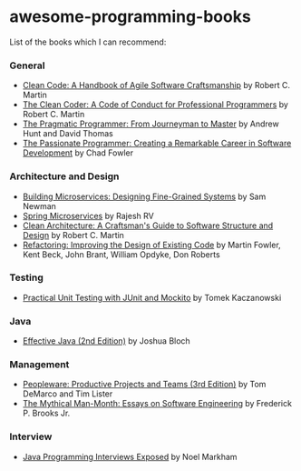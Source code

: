 # awesome-programming-books

List of the books which I can recommend:
 ### General
  * [Clean Code: A Handbook of Agile Software Craftsmanship](https://www.amazon.ca/Clean-Code-Handbook-Software-Craftsmanship/dp/0132350882/ref=pd_lpo_sbs_14_t_0?_encoding=UTF8&psc=1&refRID=C6S7QA9Z4D83YT3Y83F1) by Robert C. Martin
  * [The Clean Coder: A Code of Conduct for Professional Programmers](https://www.amazon.ca/Clean-Coder-Conduct-Professional-Programmers/dp/0137081073) by Robert C. Martin
  * [The Pragmatic Programmer: From Journeyman to Master](https://www.amazon.ca/Pragmatic-Programmer-Journeyman-Master/dp/020161622X/ref=sr_1_1?ie=UTF8&qid=1530837095&sr=8-1&keywords=the+pragmatic+programmer) by Andrew Hunt and David Thomas
  * [The Passionate Programmer: Creating a Remarkable Career in Software Development](https://www.amazon.ca/Passionate-Programmer-Creating-Remarkable-Development/dp/1934356344/ref=sr_1_cc_1?s=aps&ie=UTF8&qid=1536151345&sr=1-1-catcorr&keywords=The+Passionate+Programmer) by Chad Fowler
 
 ### Architecture and Design  
  * [Building Microservices: Designing Fine-Grained Systems](https://www.amazon.ca/Building-Microservices-Designing-Fine-Grained-Systems-ebook/dp/B00T3N7XB4) by Sam Newman
  * [Spring Microservices](https://www.amazon.ca/Spring-Microservices-Rajesh-RV/dp/1786466686) by Rajesh RV
  * [Clean Architecture: A Craftsman's Guide to Software Structure and Design](https://www.amazon.ca/Clean-Architecture-Craftsmans-Software-Structure/dp/0134494164) by Robert C. Martin
  * [Refactoring: Improving the Design of Existing Code](https://www.amazon.ca/Refactoring-Improving-Design-Existing-Code/dp/0201485672) by Martin Fowler, Kent Beck, John Brant, William Opdyke, Don Roberts
 
 ### Testing
  * [Practical Unit Testing with JUnit and Mockito](https://www.amazon.ca/Practical-Unit-Testing-JUnit-Mockito/dp/8393489393) by Tomek Kaczanowski
 
 ### Java
  * [Effective Java (2nd Edition)](https://www.amazon.ca/Effective-Java-2nd-Joshua-Bloch/dp/0321356683) by Joshua Bloch
    
 ### Management   
  * [Peopleware: Productive Projects and Teams (3rd Edition)](https://www.amazon.ca/Peopleware-Productive-Projects-Teams-3rd/dp/0321934113) by Tom DeMarco and Tim Lister
  * [The Mythical Man-Month: Essays on Software Engineering](https://www.amazon.ca/Mythical-Man-Month-Software-Engineering-Anniversary/dp/0201835959) by Frederick P. Brooks Jr.
 
 ### Interview
 * [Java Programming Interviews Exposed](https://www.amazon.ca/Java-Programming-Interviews-Exposed-Markham/dp/1118722868) by Noel Markham
 
